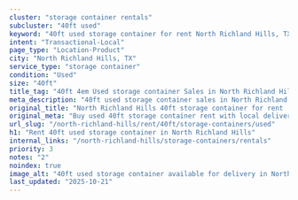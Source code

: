 ```yaml
---
cluster: "storage container rentals"
subcluster: "40ft used"
keyword: "40ft used storage container for rent North Richland Hills, TX"
intent: "Transactional-Local"
page_type: "Location-Product"
city: "North Richland Hills, TX"
service_type: "storage container"
condition: "Used"
size: "40ft"
title_tag: "40ft 4em Used storage container Sales in North Richland Hills | LC Container"
meta_description: "40ft used storage container sales in North Richland Hills. Fast delivery, competitive pricing. Serving storage containers area. Quote ID: 6DD. Call (214) 524-4168 for your free quote today."
original_title: "North Richland Hills 40ft storage container for rent | LC"
original_meta: "Buy used 40ft storage container rent with local delivery in North Richland Hills, TX. LC Container — local Since 2003. Request a fast quote today."
url_slug: "/north-richland-hills/rent/40ft/storage-containers/used"
h1: "Rent 40ft used storage container in North Richland Hills"
internal_links: "/north-richland-hills/storage-containers/rentals"
priority: 3
notes: "2"
noindex: true
image_alt: "40ft used storage container available for delivery in North Richland Hills"
last_updated: "2025-10-21"
---
```


<!-- TODO: Add unique city/inventory copy, images, and internal links here. -->
